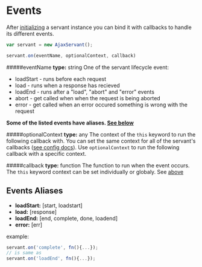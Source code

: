 Events
======
After [initializing](./init.md) a servant instance you can bind it with callbacks to handle its different events.

```js
var servant = new AjaxServant();

servant.on(eventName, optionalContext, callback)
```


#####eventName
**type:** string
One of the servant lifecycle event:
* loadStart - runs before each request
* load - runs when a response has recieved
* loadEnd - runs after a "load", "abort" and "error" events
* abort - get called when when the request is being aborted
* error - get called when an error occured something is wrong with the request

**Some of the listed events have aliases. [See below](#events-aliases)**

#####optionalContext
**type:** any
The context of the `this` keyword to run the following callback with.
You can set the same context for all of the servant's callbacks ([see config docs](./init.md)). Use `optionalContext` to run the following callback with a specific context.

#####callback
**type:** function
The function to run when the event occurs. The `this` keyword context can be set individually or globaly. See [above](#optionlcontext)


Events Aliases
--------------
* **loadStart:** [start, loadstart]
* **load:** [response]
* **loadEnd:** [end, complete, done, loadend]
* **error:** [err]

example:  
```js
servant.on('complete', fn(){...});
// is same as
servant.on('loadEnd', fn(){...});
```

